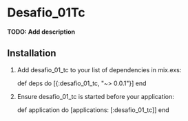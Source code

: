 # Desafio_01Tc

**TODO: Add description**

## Installation

  1. Add desafio_01_tc to your list of dependencies in mix.exs:

        def deps do
          [{:desafio_01_tc, "~> 0.0.1"}]
        end

  2. Ensure desafio_01_tc is started before your application:

        def application do
          [applications: [:desafio_01_tc]]
        end
